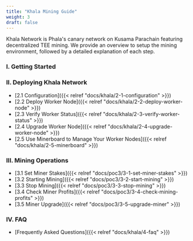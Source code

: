 ```yaml
---
title: "Khala Mining Guide"
weight: 3
draft: false
---
```


Khala Network is Phala's canary network on Kusama Parachain featuring decentralized TEE mining. We provide an overview to setup the mining environment, followed by a detailed explanation of each step.

### I. Getting Started

<!-- - [1.1 Register a Phala account]({{< relref "docs/poc3/1-1-register-a-phala-acocunt" >}})
- [1.2 Bind Stash and Controller accounts]({{< relref "docs/poc3/1-2-bind-stash-and-controller-accounts" >}})
- [1.3 Check your hardware, BIOS and system]({{< relref "docs/poc3/1-3-check-your-hardware-bios-and-system" >}})
- [1.4 Software Configuration]({{< relref "docs/poc3/1-4-software-configuration" >}})
- [1.5 On-Chain Staking]({{< relref "docs/poc3/1-5-on-chain-stake" >}})
- [1.6 Introduction of 1605 Race Privacy Computing Task]({{< relref "docs/poc3/1-6-Introduction-of-1605-Race-Privacy-Computing-Task" >}}) -->

### II. Deploying Khala Network

- [2.1 Configuration]({{< relref "docs/khala/2-1-configuration" >}})
- [2.2 Deploy Worker Node]({{< relref "docs/khala/2-2-deploy-worker-node" >}})
- [2.3 Verify Worker Status]({{< relref "docs/khala/2-3-verify-worker-status" >}})
- [2.4 Upgrade Worker Node]({{< relref "docs/khala/2-4-upgrade-worker-node" >}})
- [2.5 Use Minerboard to Manage Your Worker Nodes]({{< relref "docs/khala/2-5-minerboard" >}})

### III. Mining Operations

- [3.1 Set Miner Stakes]({{< relref "docs/poc3/3-1-set-miner-stakes" >}})
- [3.2 Starting Mining]({{< relref "docs/poc3/3-2-start-mining" >}})
- [3.3 Stop Mining]({{< relref "docs/poc3/3-3-stop-mining" >}})
- [3.4 Check Miner Profits]({{< relref "docs/poc3/3-4-check-mining-profits" >}})
- [3.5 Miner Upgrade]({{< relref "docs/poc3/3-5-upgrade-miner" >}})

### IV. FAQ

- [Frequently Asked Questions]({{< relref "docs/khala/4-faq" >}})
